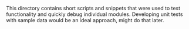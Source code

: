 This directory contains short scripts and snippets that were used to test functionality and quickly debug individual modules. Developing unit tests with sample data would be an ideal approach, might do that later.